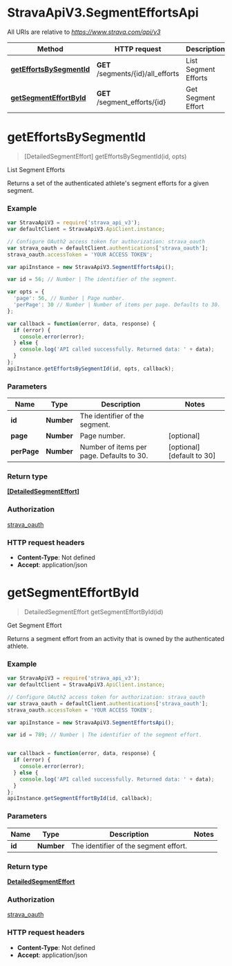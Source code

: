 # StravaApiV3.SegmentEffortsApi

All URIs are relative to *https://www.strava.com/api/v3*

Method | HTTP request | Description
------------- | ------------- | -------------
[**getEffortsBySegmentId**](SegmentEffortsApi.md#getEffortsBySegmentId) | **GET** /segments/{id}/all_efforts | List Segment Efforts
[**getSegmentEffortById**](SegmentEffortsApi.md#getSegmentEffortById) | **GET** /segment_efforts/{id} | Get Segment Effort


<a name="getEffortsBySegmentId"></a>
# **getEffortsBySegmentId**
> [DetailedSegmentEffort] getEffortsBySegmentId(id, opts)

List Segment Efforts

Returns a set of the authenticated athlete's segment efforts for a given segment.

### Example
```javascript
var StravaApiV3 = require('strava_api_v3');
var defaultClient = StravaApiV3.ApiClient.instance;

// Configure OAuth2 access token for authorization: strava_oauth
var strava_oauth = defaultClient.authentications['strava_oauth'];
strava_oauth.accessToken = 'YOUR ACCESS TOKEN';

var apiInstance = new StravaApiV3.SegmentEffortsApi();

var id = 56; // Number | The identifier of the segment.

var opts = { 
  'page': 56, // Number | Page number.
  'perPage': 30 // Number | Number of items per page. Defaults to 30.
};

var callback = function(error, data, response) {
  if (error) {
    console.error(error);
  } else {
    console.log('API called successfully. Returned data: ' + data);
  }
};
apiInstance.getEffortsBySegmentId(id, opts, callback);
```

### Parameters

Name | Type | Description  | Notes
------------- | ------------- | ------------- | -------------
 **id** | **Number**| The identifier of the segment. | 
 **page** | **Number**| Page number. | [optional] 
 **perPage** | **Number**| Number of items per page. Defaults to 30. | [optional] [default to 30]

### Return type

[**[DetailedSegmentEffort]**](DetailedSegmentEffort.md)

### Authorization

[strava_oauth](../README.md#strava_oauth)

### HTTP request headers

 - **Content-Type**: Not defined
 - **Accept**: application/json

<a name="getSegmentEffortById"></a>
# **getSegmentEffortById**
> DetailedSegmentEffort getSegmentEffortById(id)

Get Segment Effort

Returns a segment effort from an activity that is owned by the authenticated athlete.

### Example
```javascript
var StravaApiV3 = require('strava_api_v3');
var defaultClient = StravaApiV3.ApiClient.instance;

// Configure OAuth2 access token for authorization: strava_oauth
var strava_oauth = defaultClient.authentications['strava_oauth'];
strava_oauth.accessToken = 'YOUR ACCESS TOKEN';

var apiInstance = new StravaApiV3.SegmentEffortsApi();

var id = 789; // Number | The identifier of the segment effort.


var callback = function(error, data, response) {
  if (error) {
    console.error(error);
  } else {
    console.log('API called successfully. Returned data: ' + data);
  }
};
apiInstance.getSegmentEffortById(id, callback);
```

### Parameters

Name | Type | Description  | Notes
------------- | ------------- | ------------- | -------------
 **id** | **Number**| The identifier of the segment effort. | 

### Return type

[**DetailedSegmentEffort**](DetailedSegmentEffort.md)

### Authorization

[strava_oauth](../README.md#strava_oauth)

### HTTP request headers

 - **Content-Type**: Not defined
 - **Accept**: application/json

